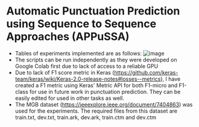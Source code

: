 # Automatic Punctuation Prediction using Sequence to Sequence Approaches (APPuSSA)

* Tables of experiments implemented are as follows:
![image](https://user-images.githubusercontent.com/43485111/116096065-89825200-a6db-11eb-8741-c44dfcf7889e.png)
* The scripts can be run independently as they were developed on Google Colab first due to lack of access to a reliable GPU
* Due to lack of F1 score metric in Keras (https://github.com/keras-team/keras/wiki/Keras-2.0-release-notes#losses--metrics), I have created a F1 metric using Keras' Metric API for both F1-micro and F1-class for use in future work in punctuation prediction. They can be easily edited for used in other tasks as well.
* The MGB dataset (https://ieeexplore.ieee.org/document/7404863) was used for the experiments. The required files from this dataset are train.txt, dev.txt, train.ark, dev.ark, train.ctm and dev.ctm
